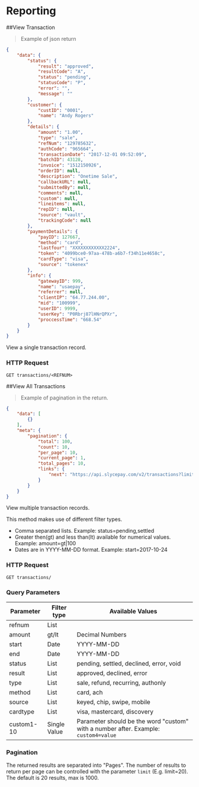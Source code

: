# Reporting

##View Transaction

>Example of json return

```json
{
    "data": {
        "status": {
            "result": "approved",
            "resultCode": "A",
            "status": "pending",
            "statusCode": "P",
            "error": "",
            "message": ""
        },
        "customer": {
            "custID": "0001",
            "name": "Andy Rogers"
        },
        "details": {
            "amount": "1.00",
            "type": "sale",
            "refNum": "129785632",
            "authCode": "965664",
            "transactionDate": "2017-12-01 09:52:09",
            "batchID": 43128,
            "invoice": "1512150926",
            "orderID": null,
            "description": "Onetime Sale",
            "callbackURL": null,
            "submittedBy": null,
            "comments": null,
            "custom": null,
            "lineitems": null,
            "repID": null,
            "source": "vault",
            "trackingCode": null
        },
        "paymentDetails": {
            "payID": 127667,
            "method": "card",
            "lastfour": "XXXXXXXXXXXX2224",
            "token": "4099bce0-97aa-478b-a6b7-f34h11e4658c",
            "cardType": "visa",
            "source": "tokenex"
        },
        "info": {
            "gatewayID": 999,
            "name": "usaepay",
            "referrer": null,
            "clientIP": "64.77.244.00",
            "mid": "100999",
            "userID": 9999,
            "userKey": "P0Rbrj87lHNrQPXr",
            "proccessTime": "668.54"
        }
    }
}
```

View a single transaction record.

### HTTP Request

`GET transactions/<REFNUM>`

##View All Transactions

>Example of pagination in the return.

```json
{
    "data": [
        {}
    ],
    "meta": {
        "pagination": {
            "total": 100,
            "count": 10,
            "per_page": 10,
            "current_page": 1,
            "total_pages": 10,
            "links": {
                "next": "https://api.slycepay.com/v2/transactions?limit=10&page=2"
            }
        }
    }
}
```

View multiple transaction records.

This method makes use of different filter types.

* Comma separated lists. Example: status=pending,settled
* Greater then(gt) and less than(lt) available for numerical values. Example: amount=gt|100
* Dates are in YYYY-MM-DD format. Example: start=2017-10-24

### HTTP Request

`GET transactions/`

### Query Parameters

Parameter | Filter type | Available Values
--------- | ------- | -----------
refnum | List | 
amount | gt/lt | Decimal Numbers
start | Date | YYYY-MM-DD
end | Date | YYYY-MM-DD
status | List | pending, settled, declined, error, void
result | List | approved, declined, error
type | List | sale, refund, recurring, authonly
method | List | card, ach
source | List | keyed, chip, swipe, mobile
cardtype | List | visa, mastercard, discovery
custom1-10 | Single Value | Parameter should be the word "custom" with a number after. Example: `custom4=value`

### Pagination

The returned results are separated into "Pages". The number of results to return per page can be controlled with the parameter `limit` (E.g. limit=20). The default is 20 results, max is 1000.